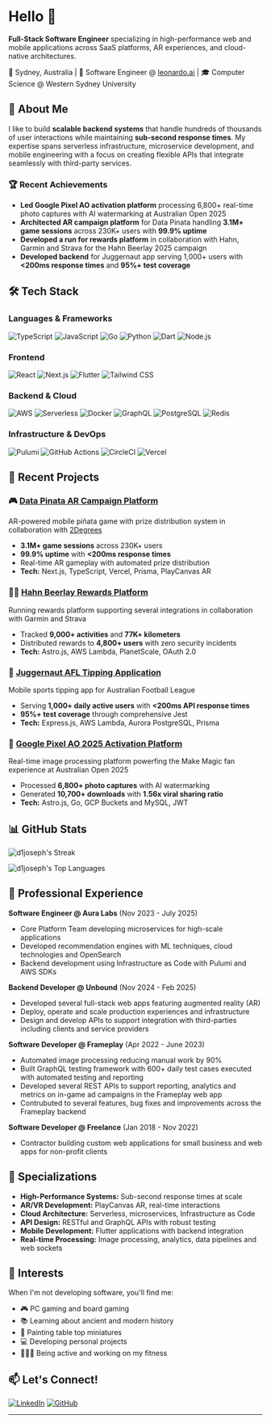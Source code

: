 
# Hello 👋

**Full-Stack Software Engineer** specializing in high-performance web and mobile applications across SaaS platforms, AR experiences, and cloud-native architectures.

📍 Sydney, Australia | 💼 Software Engineer @ [leonardo.ai](https://leonardo.ai/) | 🎓 Computer Science @ Western Sydney University

## 🚀 About Me

I like to build **scalable backend systems** that handle hundreds of thousands of user interactions while maintaining **sub-second response times**. My expertise spans serverless infrastructure, microservice development, and mobile engineering with a focus on creating flexible APIs that integrate seamlessly with third-party services.

### 🏆 Recent Achievements
- **Led Google Pixel AO activation platform** processing 6,800+ real-time photo captures with AI watermarking at Australian Open 2025
- **Architected AR campaign platform** for Data Pinata handling **3.1M+ game sessions** across 230K+ users with **99.9% uptime**
- **Developed a run for rewards platform** in collaboration with Hahn, Garmin and Strava for the Hahn Beerlay 2025 campaign
- **Developed backend** for Juggernaut app serving 1,000+ users with **<200ms response times** and **95%+ test coverage**

## 🛠️ Tech Stack

### Languages & Frameworks
![TypeScript](https://img.shields.io/badge/-TypeScript-3178C6?style=flat-square&logo=typescript&logoColor=white)
![JavaScript](https://img.shields.io/badge/-JavaScript-F7DF1E?style=flat-square&logo=javascript&logoColor=black)
![Go](https://img.shields.io/badge/-Go-00ADD8?style=flat-square&logo=go&logoColor=white)
![Python](https://img.shields.io/badge/-Python-3776AB?style=flat-square&logo=python&logoColor=white)
![Dart](https://img.shields.io/badge/-Dart-0175C2?style=flat-square&logo=dart&logoColor=white)
![Node.js](https://img.shields.io/badge/-Node.js-339933?style=flat-square&logo=node.js&logoColor=white)

### Frontend
![React](https://img.shields.io/badge/-React-61DAFB?style=flat-square&logo=react&logoColor=black)
![Next.js](https://img.shields.io/badge/-Next.js-000000?style=flat-square&logo=next.js&logoColor=white)
![Flutter](https://img.shields.io/badge/-Flutter-02569B?style=flat-square&logo=flutter&logoColor=white)
![Tailwind CSS](https://img.shields.io/badge/-Tailwind_CSS-38B2AC?style=flat-square&logo=tailwind-css&logoColor=white)

### Backend & Cloud
![AWS](https://img.shields.io/badge/-AWS-232F3E?style=flat-square&logo=amazon-aws&logoColor=white)
![Serverless](https://img.shields.io/badge/-Serverless-FD5750?style=flat-square&logo=serverless&logoColor=white)
![Docker](https://img.shields.io/badge/-Docker-2496ED?style=flat-square&logo=docker&logoColor=white)
![GraphQL](https://img.shields.io/badge/-GraphQL-E10098?style=flat-square&logo=graphql&logoColor=white)
![PostgreSQL](https://img.shields.io/badge/-PostgreSQL-336791?style=flat-square&logo=postgresql&logoColor=white)
![Redis](https://img.shields.io/badge/-Redis-DC382D?style=flat-square&logo=redis&logoColor=white)

### Infrastructure & DevOps
![Pulumi](https://img.shields.io/badge/-Pulumi-8A3391?style=flat-square&logo=pulumi&logoColor=white)
![GitHub Actions](https://img.shields.io/badge/-GitHub_Actions-2088FF?style=flat-square&logo=github-actions&logoColor=white)
![CircleCI](https://img.shields.io/badge/-CircleCI-343434?style=flat-square&logo=circleci&logoColor=white)
![Vercel](https://img.shields.io/badge/-Vercel-000000?style=flat-square&logo=vercel&logoColor=white)

## 🎯 Recent Projects

### 🎮 [Data Pinata AR Campaign Platform](https://datapinata.nz)
AR-powered mobile piñata game with prize distribution system in collaboration with [2Degrees](https://www.2degrees.nz/)
- **3.1M+ game sessions** across 230K+ users
- **99.9% uptime** with **<200ms response times**
- Real-time AR gameplay with automated prize distribution
- **Tech:** Next.js, TypeScript, Vercel, Prisma, PlayCanvas AR

### 🏃‍♂️ [Hahn Beerlay Rewards Platform](https://hahnbeerlay.com.au)
Running rewards platform supporting several integrations in collaboration with Garmin and Strava
- Tracked **9,000+ activities** and **77K+ kilometers**
- Distributed rewards to **4,800+ users** with zero security incidents
- **Tech:** Astro.js, AWS Lambda, PlanetScale, OAuth 2.0

### 🏈 [Juggernaut AFL Tipping Application](https://www.juggernaut.game/)
Mobile sports tipping app for Australian Football League
- Serving **1,000+ daily active users** with **<200ms API response times**
- **95%+ test coverage** through comprehensive Jest
- **Tech:** Express.js, AWS Lambda, Aurora PostgreSQL, Prisma

### 🎯 [Google Pixel AO 2025 Activation Platform](https://store.google.com/intl/en_au/ideas/google-pixel-studio/)
Real-time image processing platform powerfing the Make Magic fan experience at Australian Open 2025
- Processed **6,800+ photo captures** with AI watermarking
- Generated **10,700+ downloads** with **1.56x viral sharing ratio**
- **Tech:** Astro.js, Go, GCP Buckets and MySQL, JWT

## 📊 GitHub Stats

![d1joseph's Streak](https://github-readme-streak-stats.herokuapp.com/?user=d1joseph&theme=vue-dark&hide_border=true)

![d1joseph's Top Languages](https://github-readme-stats.vercel.app/api/top-langs/?username=d1joseph&theme=vue-dark&show_icons=true&hide_border=true&layout=compact)

## 🏢 Professional Experience

**Software Engineer @ Aura Labs** (Nov 2023 - July 2025)
- Core Platform Team developing microservices for high-scale applications
- Developed recommendation engines with ML techniques, cloud technologies and OpenSearch
- Backend development using Infrastructure as Code with Pulumi and AWS SDKs

**Backend Developer @ Unbound** (Nov 2024 - Feb 2025)
- Developed several full-stack web apps featuring augmented reality (AR)
- Deploy, operate and scale production experiences and infrastructure
- Design and develop APIs to support integration with third-parties including clients and service providers

**Software Developer @ Frameplay** (Apr 2022 - June 2023)
- Automated image processing reducing manual work by 90%
- Built GraphQL testing framework with 600+ daily test cases executed with automated testing and reporting
- Developed several REST APIs to support reporting, analytics and metrics on in-game ad campaigns in the Frameplay web app
- Contrubuted to several features, bug fixes and improvements across the Frameplay backend

**Software Developer @ Freelance** (Jan 2018 - Nov 2022)
- Contractor building custom web applications for small business and web apps for non-profit clients

## 🎨 Specializations

- **High-Performance Systems:** Sub-second response times at scale
- **AR/VR Development:** PlayCanvas AR, real-time interactions
- **Cloud Architecture:** Serverless, microservices, Infrastructure as Code
- **API Design:** RESTful and GraphQL APIs with robust testing
- **Mobile Development:** Flutter applications with backend integration
- **Real-time Processing:** Image processing, analytics, data pipelines and web sockets

## 🎯 Interests

When I'm not developing software, you'll find me:
- 🎮 PC gaming and board gaming
- 📚 Learning about ancient and modern history
- 🎨 Painting table top miniatures
- 💻 Developing personal projects
- 🏃🏽‍♂️ Being active and working on my fitness

## 📫 Let's Connect!

[![LinkedIn](https://img.shields.io/badge/-LinkedIn-0077B5?style=flat-square&logo=linkedin&logoColor=white)](https://linkedin.com/in/dhivyanjoseph)
[![GitHub](https://img.shields.io/badge/-GitHub-181717?style=flat-square&logo=github&logoColor=white)](https://github.com/d1joseph)

---
